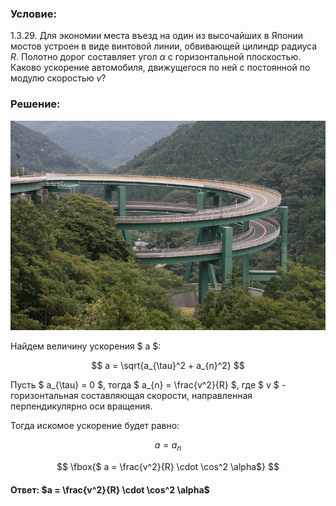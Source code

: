 ###  Условие:

$1.3.29.$ Для экономии места въезд на один из высочайших в Японии мостов устроен в виде винтовой линии, обвивающей цилиндр радиуса $R$. Полотно дорог составляет угол $\alpha$ с горизонтальной плоскостью. Каково ускорение автомобиля, движущегося по ней с постоянной по модулю скоростью $v$?

###  Решение:

![ Спиральный мост в Японии |790x526, 59%](../../img/1.3.29/Bridge.jpg)

Найдем величину ускорения $ a $:

$$
a = \sqrt{a_{\tau}^2 + a_{n}^2}
$$

Пусть $ a_{\tau} = 0 $, тогда $ a_{n} = \frac{v^2}{R} $, где $ v $ - горизонтальная составляющая скорости, направленная перпендикулярно оси вращения.

Тогда искомое ускорение будет равно:

$$
a = a_n
$$

$$
\fbox{$ a = \frac{v^2}{R} \cdot \cos^2 \alpha$}
$$

#### Ответ: $a = \frac{v^2}{R} \cdot \cos^2 \alpha$